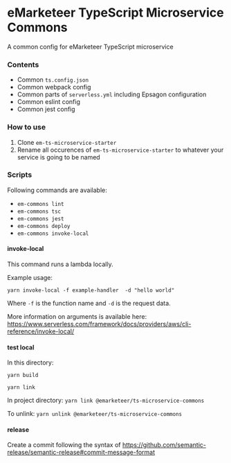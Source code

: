 # eMarketeer TypeScript Microservice Commons

A common config for eMarketeer TypeScript microservice

### Contents ###

- Common `ts.config.json`
- Common webpack config
- Common parts of `serverless.yml` including Epsagon configuration
- Common eslint config
- Common jest config

### How to use ###

1. Clone `em-ts-microservice-starter`
2. Rename all occurences of `em-ts-microservice-starter` to whatever your service is going to be named


### Scripts ###

Following commands are available:

- `em-commons lint`
- `em-commons tsc`
- `em-commons jest`
- `em-commons deploy`
- `em-commons invoke-local`

#### invoke-local ####

This command runs a lambda locally. 

Example usage:

`yarn invoke-local -f example-handler  -d "hello world"`

Where `-f` is the function name and `-d` is the request data.

More information on arguments is available here: https://www.serverless.com/framework/docs/providers/aws/cli-reference/invoke-local/

#### test local ####
In this directory:

`yarn build`

`yarn link`

In project directory:
`yarn link @emarketeer/ts-microservice-commons`

To unlink:
`yarn unlink @emarketeer/ts-microservice-commons`



#### release ####
Create a commit following the syntax of https://github.com/semantic-release/semantic-release#commit-message-format
